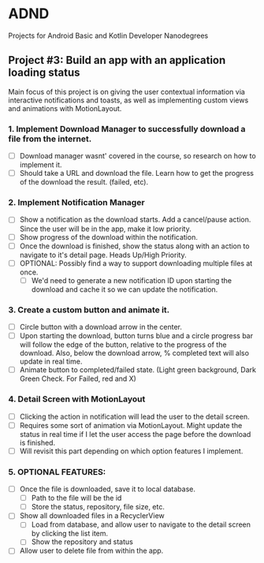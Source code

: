 # ADND
Projects for Android Basic and Kotlin Developer Nanodegrees

## Project #3: Build an app with an application loading status
Main focus of this project is on giving the user contextual information via interactive notifications and toasts, as well
as implementing custom views and animations with MotionLayout.

### 1. Implement Download Manager to successfully download a file from the internet.
- [ ] Download manager wasnt' covered in the course, so research on how to implement it.
- [ ] Should take a URL and download the file.  Learn how to get the progress of the download the result. (failed, etc).

### 2. Implement Notification Manager
- [ ] Show a notification as the download starts.  Add a cancel/pause action. Since the user will be in the app, make it low priority.
- [ ] Show progress of the download within the notification.
- [ ] Once the download is finished, show the status along with an action to navigate to it's detail page. Heads Up/High Priority.
- [ ] OPTIONAL:  Possibly find a way to support downloading multiple files at once.
  - [ ] We'd need to generate a new notification ID upon starting the download and cache it so we can update the notification.
  
### 3. Create a custom button and animate it.
- [ ] Circle button with a download arrow in the center.
- [ ] Upon starting the download, button turns blue and a circle progress bar will follow the edge of the button, relative
to the progress of the download.  Also, below the download arrow, % completed text will also update in real time.
- [ ] Animate button to completed/failed state. (Light green background, Dark Green Check.  For Failed, red and X)

### 4. Detail Screen with MotionLayout
- [ ] Clicking the action in notification will lead the user to the detail screen.
- [ ] Requires some sort of animation via MotionLayout.  Might update the status in real time if I let the user
access the page before the download is finished.
- [ ] Will revisit this part depending on which option features I implement.

### 5. OPTIONAL FEATURES:
- [ ] Once the file is downloaded, save it to local database.
  - [ ] Path to the file will be the id
  - [ ] Store the status, repository, file size, etc.
- [ ] Show all downloaded files in a RecyclerView
  - [ ] Load from database, and allow user to navigate to the detail screen by clicking the list item.
  - [ ] Show the repository and status
- [ ] Allow user to delete file from within the app.
